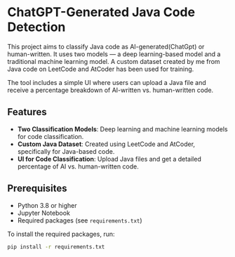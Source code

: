 # ChatGPT-Generated Java Code Detection

This project aims to classify Java code as AI-generated(ChatGpt) or human-written. It uses two models — a deep learning-based model and a traditional machine learning model. A custom dataset created by me from Java code on LeetCode and AtCoder has been used for training.

The tool includes a simple UI where users can upload a Java file and receive a percentage breakdown of AI-written vs. human-written code.

## Features
- **Two Classification Models**: Deep learning and machine learning models for code classification.
- **Custom Java Dataset**: Created using LeetCode and AtCoder, specifically for Java-based code.
- **UI for Code Classification**: Upload Java files and get a detailed percentage of AI vs. human-written code.

## Prerequisites
- Python 3.8 or higher
- Jupyter Notebook
- Required packages (see `requirements.txt`)

To install the required packages, run:
```bash
pip install -r requirements.txt
